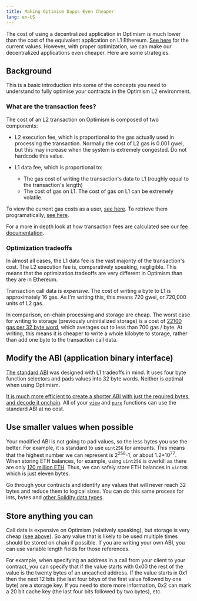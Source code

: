 ```yaml
---
title: Making Optimism Dapps Even Cheaper
lang: en-US
---
```


The cost of using a decentralized application in Optimism is much lower than the cost of the equivalent application on L1 Ethereum.
[See here](https://l2fees.info/) for the current values.
However, with proper optimization, we can make our decentralized applications even cheaper.
Here are some strategies.


## Background

This is a basic introduction into some of the concepts you need to understand to fully optimise your contracts in the Optimism L2 environment.

### What are the transaction fees?

The cost of an L2 transaction on Optimism is composed of two components:

- L2 execution fee, which is proportional to the gas actually used in processing the transaction.
  Normally the cost of L2 gas is 0.001 gwei, but this may increase when the system is extremely congested. 
  Do not hardcode this value. 
  
- L1 data fee, which is proportional to:
  - The gas cost of writing the transaction's data to L1 (roughly equal to the transaction's length)
  - The cost of gas on L1.
    The cost of gas on L1 can be extremely volatile. 
  
To view the current gas costs as a user, [see here](https://public-grafana.optimism.io/). To retrieve them programatically, [see here](https://github.com/ethereum-optimism/optimism-tutorial/tree/main/sdk-estimate-gas).

For a more in depth look at how transaction fees are calculated see our [fee documentation](transaction-fees.md).

### Optimization tradeoffs

In almost all cases, the L1 data fee is the vast majority of the transaction's cost.
The L2 execution fee is, comparatively speaking, negligible.
This means that the optimization tradeoffs are very different in Optimism than they are in Ethereum.

Transaction call data is *expensive*.
The cost of writing a byte to L1 is approximately 16 gas.
As I'm writing this, this means 720 gwei, or 720,000 units of L2 gas.

In comparison, on-chain processing and storage are cheap.
The worst case for writing to storage (previously uninitialized storage) is a cost of [22100 gas per 32 byte word](https://www.evm.codes/#55), which averages out to less than 700 gas / byte.
At writing, this means it is cheaper to write a whole kilobyte to storage, rather than add one byte to the transaction call data. 

## Modify the ABI (application binary interface)

[The standard ABI](https://docs.soliditylang.org/en/latest/abi-spec.html) was designed with L1 tradeoffs in mind. 
It uses four byte function selectors and pads values into 32 byte words. 
Neither is optimal when using Optimism.

[It is much more efficient to create a shorter ABI with just the required bytes, and decode it onchain](https://ethereum.org/en/developers/tutorials/short-abi/).
All of your [`view`](https://docs.soliditylang.org/en/latest/contracts.html#view-functions) and [`pure`](https://docs.soliditylang.org/en/latest/contracts.html#pure-functions) functions can use the standard ABI at no cost.


## Use smaller values when possible

Your modified ABI is not going to pad values, so the less bytes you use the better.
For example, it is standard to use `uint256` for amounts.
This means that the highest number we can represent is 2<sup>256</sup>-1, or about 1.2*10<sup>77</sup>. 
When storing ETH balances, for example, using `uint256` is overkill as there are only [120 million ETH](https://ycharts.com/indicators/ethereum_supply). Thus, we can safely store ETH balances in `uint88` which is just eleven bytes.

Go through your contracts and identify any values that will never reach 32 bytes and reduce them to logical sizes. You can do this same process for ints, bytes and [other Solidity data types](https://docs.soliditylang.org/en/develop/types.html#types).

## Store anything you can

Call data is expensive on Optimism (relatively speaking), but storage is very cheap ([see above](#optimization-tradeoffs)).
So any value that is likely to be used multiple times should be stored on chain if possible.
If you are writing your own ABI, you can use variable length fields for those references.

For example, when specifying an address in a call from your client to your contract, you can specify that if the value starts with 0x00 the rest of the value is the twenty bytes of an uncached address. If the value starts ix 0x1 then the next 12 bits (the last four bitys of the first value followed by one byte) are a storage key. If you need to store more information, 0x2 can mark a 20 bit cache key (the last four bits followed by two bytes), etc.
